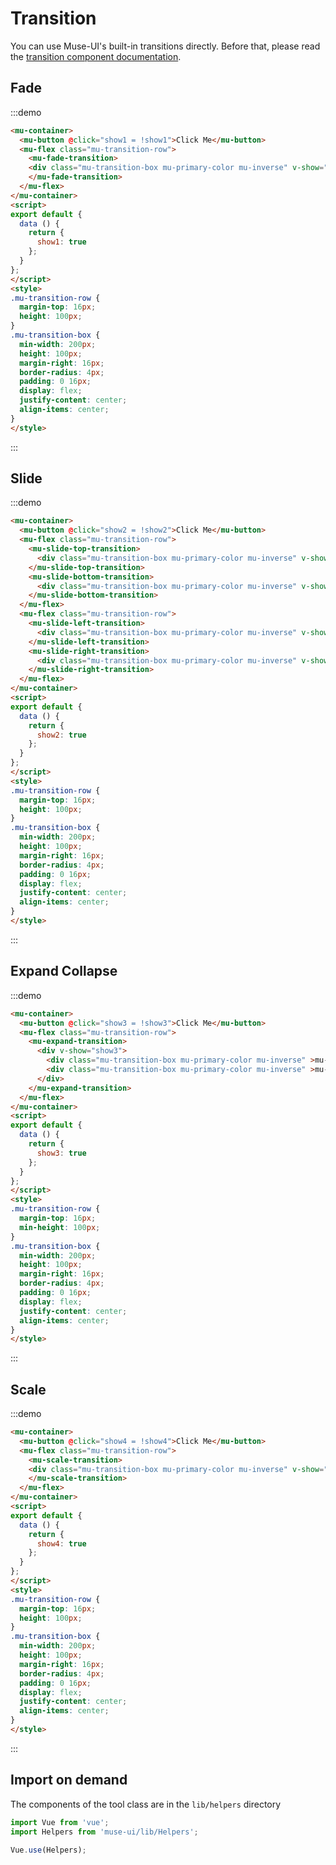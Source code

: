 # Transition

You can use Muse-UI's built-in transitions directly. Before that, please read the [transition component documentation](https://cn.vuejs.org/v2/api/#transition).


## Fade

:::demo
```html
<mu-container>
  <mu-button @click="show1 = !show1">Click Me</mu-button>
  <mu-flex class="mu-transition-row">
    <mu-fade-transition>
    <div class="mu-transition-box mu-primary-color mu-inverse" v-show="show1">mu-fade-transition</div>
    </mu-fade-transition>
  </mu-flex>
</mu-container>
<script>
export default {
  data () {
    return {
      show1: true
    };
  }
};
</script>
<style>
.mu-transition-row {
  margin-top: 16px;
  height: 100px;
}
.mu-transition-box {
  min-width: 200px;
  height: 100px;
  margin-right: 16px;
  border-radius: 4px;
  padding: 0 16px;
  display: flex;
  justify-content: center;
  align-items: center;
}
</style>
```
:::

## Slide

:::demo
```html
<mu-container>
  <mu-button @click="show2 = !show2">Click Me</mu-button>
  <mu-flex class="mu-transition-row">
    <mu-slide-top-transition>
      <div class="mu-transition-box mu-primary-color mu-inverse" v-show="show2">mu-slide-top-transition</div>
    </mu-slide-top-transition>
    <mu-slide-bottom-transition>
      <div class="mu-transition-box mu-primary-color mu-inverse" v-show="show2">mu-slide-bottom-transition</div>
    </mu-slide-bottom-transition>
  </mu-flex>
  <mu-flex class="mu-transition-row">
    <mu-slide-left-transition>
      <div class="mu-transition-box mu-primary-color mu-inverse" v-show="show2">mu-slide-left-transition</div>
    </mu-slide-left-transition>
    <mu-slide-right-transition>
      <div class="mu-transition-box mu-primary-color mu-inverse" v-show="show2">mu-slide-right-transition</div>
    </mu-slide-right-transition>
  </mu-flex>
</mu-container>
<script>
export default {
  data () {
    return {
      show2: true
    };
  }
};
</script>
<style>
.mu-transition-row {
  margin-top: 16px;
  height: 100px;
}
.mu-transition-box {
  min-width: 200px;
  height: 100px;
  margin-right: 16px;
  border-radius: 4px;
  padding: 0 16px;
  display: flex;
  justify-content: center;
  align-items: center;
}
</style>
```
:::

## Expand Collapse

:::demo
```html
<mu-container>
  <mu-button @click="show3 = !show3">Click Me</mu-button>
  <mu-flex class="mu-transition-row">
    <mu-expand-transition>
      <div v-show="show3">
        <div class="mu-transition-box mu-primary-color mu-inverse" >mu-expand-transition</div>
        <div class="mu-transition-box mu-primary-color mu-inverse" >mu-expand-transition</div>
      </div>
    </mu-expand-transition>
  </mu-flex>
</mu-container>
<script>
export default {
  data () {
    return {
      show3: true
    };
  }
};
</script>
<style>
.mu-transition-row {
  margin-top: 16px;
  min-height: 100px;
}
.mu-transition-box {
  min-width: 200px;
  height: 100px;
  margin-right: 16px;
  border-radius: 4px;
  padding: 0 16px;
  display: flex;
  justify-content: center;
  align-items: center;
}
</style>
```
:::

## Scale

:::demo
```html
<mu-container>
  <mu-button @click="show4 = !show4">Click Me</mu-button>
  <mu-flex class="mu-transition-row">
    <mu-scale-transition>
    <div class="mu-transition-box mu-primary-color mu-inverse" v-show="show4">mu-scale-transition</div>
    </mu-scale-transition>
  </mu-flex>
</mu-container>
<script>
export default {
  data () {
    return {
      show4: true
    };
  }
};
</script>
<style>
.mu-transition-row {
  margin-top: 16px;
  height: 100px;
}
.mu-transition-box {
  min-width: 200px;
  height: 100px;
  margin-right: 16px;
  border-radius: 4px;
  padding: 0 16px;
  display: flex;
  justify-content: center;
  align-items: center;
}
</style>
```
:::

## Import on demand

The components of the tool class are in the `lib/helpers` directory

```javascript
import Vue from 'vue';
import Helpers from 'muse-ui/lib/Helpers';

Vue.use(Helpers);
```

<script>
export default {
  data () {
    return {
      show1: true,
      show2: true,
      show3: true,
      show4: true
    };
  }
};
</script>
<style>
.mu-transition-row {
  margin-top: 16px;
  min-height: 100px;
}
.mu-transition-box {
  min-width: 200px;
  height: 100px;
  margin-right: 16px;
  border-radius: 4px;
  padding: 0 16px;
  display: flex;
  justify-content: center;
  align-items: center;
}
</style>
